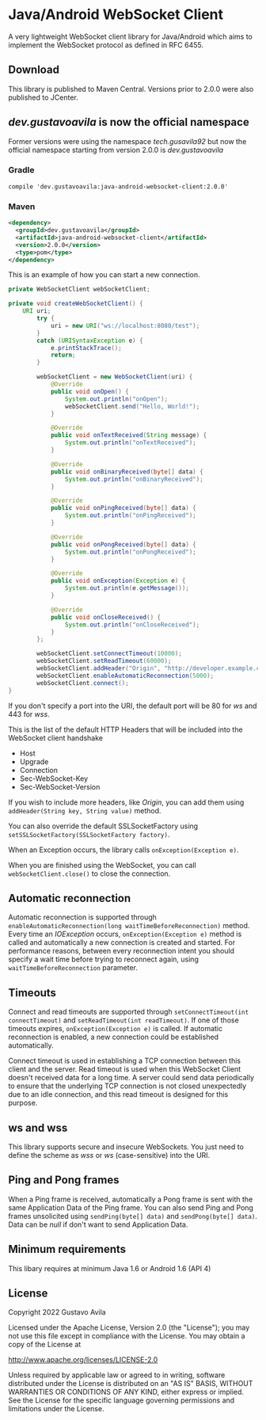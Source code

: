 # Java/Android WebSocket Client
A very lightweight WebSocket client library for Java/Android which aims to implement the WebSocket protocol as defined in RFC 6455.

## Download
This library is published to Maven Central. Versions prior to 2.0.0 were also published to JCenter.

## _dev.gustavoavila_ is now the official namespace
Former versions were using the namespace _tech.gusavila92_ but now the official namespace starting from version 2.0.0 is _dev.gustavoavila_

### Gradle
```
compile 'dev.gustavoavila:java-android-websocket-client:2.0.0'
```
### Maven
```xml
<dependency>
  <groupId>dev.gustavoavila</groupId>
  <artifactId>java-android-websocket-client</artifactId>
  <version>2.0.0</version>
  <type>pom</type>
</dependency>
```

This is an example of how you can start a new connection.
```java
private WebSocketClient webSocketClient;

private void createWebSocketClient() {
	URI uri;
        try {
            uri = new URI("ws://localhost:8080/test");
        }
        catch (URISyntaxException e) {
            e.printStackTrace();
            return;
        }

        webSocketClient = new WebSocketClient(uri) {
            @Override
            public void onOpen() {
                System.out.println("onOpen");
                webSocketClient.send("Hello, World!");
            }

            @Override
            public void onTextReceived(String message) {
                System.out.println("onTextReceived");
            }

            @Override
            public void onBinaryReceived(byte[] data) {
                System.out.println("onBinaryReceived");
            }

            @Override
            public void onPingReceived(byte[] data) {
                System.out.println("onPingReceived");
            }

            @Override
            public void onPongReceived(byte[] data) {
                System.out.println("onPongReceived");
            }

            @Override
            public void onException(Exception e) {
                System.out.println(e.getMessage());
            }

            @Override
            public void onCloseReceived() {
                System.out.println("onCloseReceived");
            }
        };

        webSocketClient.setConnectTimeout(10000);
        webSocketClient.setReadTimeout(60000);
        webSocketClient.addHeader("Origin", "http://developer.example.com");
        webSocketClient.enableAutomaticReconnection(5000);
        webSocketClient.connect();
}
```
If you don't specify a port into the URI, the default port will be 80 for *ws* and 443 for *wss*.

This is the list of the default HTTP Headers that will be included into the WebSocket client handshake
- Host
- Upgrade
- Connection
- Sec-WebSocket-Key
- Sec-WebSocket-Version

If you wish to include more headers, like *Origin*, you can add them using ```addHeader(String key, String value)``` method.

You can also override the default SSLSocketFactory using ```setSSLSocketFactory(SSLSocketFactory factory)```.

When an Exception occurs, the library calls ```onException(Exception e)```.

When you are finished using the WebSocket, you can call ```webSocketClient.close()``` to close the connection.

## Automatic reconnection
Automatic reconnection is supported through ```enableAutomaticReconnection(long waitTimeBeforeReconnection)``` method. Every time an *IOException* occurs, ```onException(Exception e)``` method is called and automatically a new connection is created and started. For performance reasons, between every reconnection intent you should specify a wait time before trying to reconnect again, using ```waitTimeBeforeReconnection``` parameter.

## Timeouts
Connect and read timeouts are supported through ```setConnectTimeout(int connectTimeout)``` and ```setReadTimeout(int readTimeout)```. If one of those timeouts expires, ```onException(Exception e)``` is called. If automatic reconnection is enabled, a new connection could be established automatically.

Connect timeout is used in establishing a TCP connection between this client and the server. Read timeout is used when this WebSocket Client doesn't received data for a long time. A server could send data periodically to ensure that the underlying TCP connection is not closed unexpectedly due to an idle connection, and this read timeout is designed for this purpose.

## ws and wss
This library supports secure and insecure WebSockets. You just need to define the scheme as *wss* or *ws* (case-sensitive) into the URI.

## Ping and Pong frames
When a Ping frame is received, automatically a Pong frame is sent with the same Application Data of the Ping frame. You can also send Ping and Pong frames unsolicited using ```sendPing(byte[] data)``` and ```sendPong(byte[] data)```. Data can be *null* if don't want to send Application Data.

## Minimum requirements
This libary requires at minimum Java 1.6 or Android 1.6 (API 4)

## License

Copyright 2022 Gustavo Avila

Licensed under the Apache License, Version 2.0 (the "License");
you may not use this file except in compliance with the License.
You may obtain a copy of the License at

  http://www.apache.org/licenses/LICENSE-2.0

Unless required by applicable law or agreed to in writing, software
distributed under the License is distributed on an "AS IS" BASIS,
WITHOUT WARRANTIES OR CONDITIONS OF ANY KIND, either express or implied.
See the License for the specific language governing permissions and
limitations under the License.
